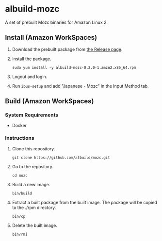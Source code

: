 # albuild-mozc

A set of prebuilt Mozc binaries for Amazon Linux 2.

## Install (Amazon WorkSpaces)

1. Download the prebuilt package from [the Release page](https://github.com/albuild/mozc/releases/tag/v0.2.0).

1. Install the package.

    ```
    sudo yum install -y albuild-mozc-0.2.0-1.amzn2.x86_64.rpm
    ```

1. Logout and login.

1. Run `ibus-setup` and add "Japanese - Mozc" in the Input Method tab.

## Build (Amazon WorkSpaces)

### System Requirements

* Docker

### Instructions

1. Clone this repository.

    ```
    git clone https://github.com/albuild/mozc.git
    ```

1. Go to the repository.

    ```
    cd mozc
    ```

1. Build a new image.

    ```
    bin/build
    ```

1. Extract a built package from the built image. The package will be copied to the ./rpm directory.

    ```
    bin/cp
    ```

1. Delete the built image.

    ```
    bin/rmi
    ```
